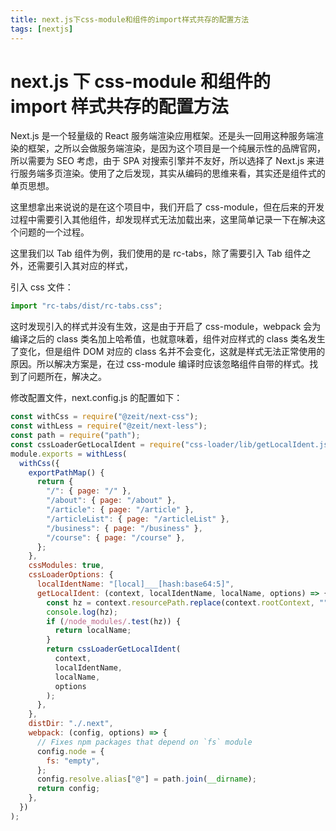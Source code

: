 ```yaml
---
title: next.js下css-module和组件的import样式共存的配置方法
tags: [nextjs]
---
```


# next.js 下 css-module 和组件的 import 样式共存的配置方法

Next.js 是一个轻量级的 React 服务端渲染应用框架。还是头一回用这种服务端渲染的框架，之所以会做服务端渲染，是因为这个项目是一个纯展示性的品牌官网，所以需要为 SEO 考虑，由于 SPA 对搜索引擎并不友好，所以选择了 Next.js 来进行服务端多页渲染。使用了之后发现，其实从编码的思维来看，其实还是组件式的单页思想。

这里想拿出来说说的是在这个项目中，我们开启了 css-module，但在后来的开发过程中需要引入其他组件，却发现样式无法加载出来，这里简单记录一下在解决这个问题的一个过程。

这里我们以 Tab 组件为例，我们使用的是 rc-tabs，除了需要引入 Tab 组件之外，还需要引入其对应的样式，

引入 css 文件：

```js
import "rc-tabs/dist/rc-tabs.css";
```

这时发现引入的样式并没有生效，这是由于开启了 css-module，webpack 会为编译之后的 class 类名加上哈希值，也就意味着，组件对应样式的 class 类名发生了变化，但是组件 DOM 对应的 class 名并不会变化，这就是样式无法正常使用的原因。所以解决方案是，在过 css-module 编译时应该忽略组件自带的样式。找到了问题所在，解决之。

修改配置文件，next.config.js 的配置如下：

```js
const withCss = require("@zeit/next-css");
const withLess = require("@zeit/next-less");
const path = require("path");
const cssLoaderGetLocalIdent = require("css-loader/lib/getLocalIdent.js");
module.exports = withLess(
  withCss({
    exportPathMap() {
      return {
        "/": { page: "/" },
        "/about": { page: "/about" },
        "/article": { page: "/article" },
        "/articleList": { page: "/articleList" },
        "/business": { page: "/business" },
        "/course": { page: "/course" },
      };
    },
    cssModules: true,
    cssLoaderOptions: {
      localIdentName: "[local]___[hash:base64:5]",
      getLocalIdent: (context, localIdentName, localName, options) => {
        const hz = context.resourcePath.replace(context.rootContext, "");
        console.log(hz);
        if (/node_modules/.test(hz)) {
          return localName;
        }
        return cssLoaderGetLocalIdent(
          context,
          localIdentName,
          localName,
          options
        );
      },
    },
    distDir: "./.next",
    webpack: (config, options) => {
      // Fixes npm packages that depend on `fs` module
      config.node = {
        fs: "empty",
      };
      config.resolve.alias["@"] = path.join(__dirname);
      return config;
    },
  })
);
```
